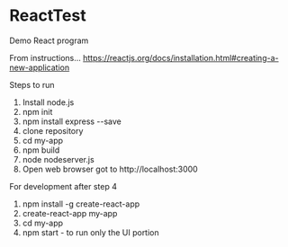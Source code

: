# ReactTest

Demo React program

From instructions...  https://reactjs.org/docs/installation.html#creating-a-new-application

Steps to run
1. Install node.js
2. npm init
3. npm install express --save
4. clone repository
5. cd my-app
6. npm build
7. node nodeserver.js
8. Open web browser got to http://localhost:3000

For development after step 4
1. npm install -g create-react-app
2. create-react-app my-app
3. cd my-app
4. npm start - to run only the UI portion


